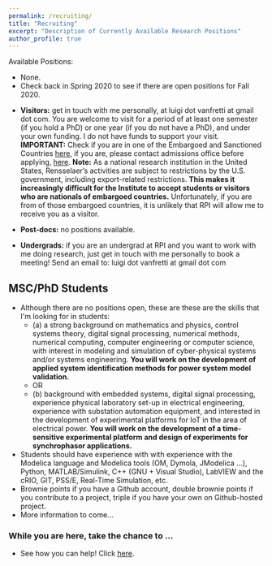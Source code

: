 ```yaml
---
permalink: /recruiting/
title: "Recruiting"
excerpt: "Description of Currently Available Research Positions"
author_profile: true
---
```


Available Positions:
- None.
- Check back in Spring 2020 to see if there are open positions for Fall 2020.

* **Visitors:** get in touch with me personally, at luigi dot vanfretti at gmail dot com. You are welcome to visit for a period of at least one semester (if you hold a PhD) or one year (if you do not have a PhD), and under your own funding. I do not have funds to support your visit. **IMPORTANT:** Check if you are in one of the Embargoed and Sanctioned Countries [here](http://admissions.rpi.edu/graduate/admission/index.html#Anchor-International-49575), if you are, please contact admissions office before applying, [here](http://admissions.rpi.edu/graduate/contact/index.html). **Note:** As a national research institution in the United States, Rensselaer’s activities are subject to restrictions by the U.S. government, including export-related restrictions. **This makes it increasingly difficult for the Institute to accept students or visitors who are nationals of embargoed countries.** Unfortunately, if you are from of those embargoed countries, it is unlikely that RPI will allow me to receive you as a visitor.

* **Post-docs:** no positions available.

* **Undergrads:** if you are an undergrad at RPI and you want to work with me doing research, just get in touch with me personally to book a meeting! Send an email to: luigi dot vanfretti at gmail dot com

## MSC/PhD Students
* Although there are no positions open, these are these are the skills that I'm looking for in students:
  - (a) a strong background on mathematics and physics, control systems theory, digital signal processing, numerical methods, numerical computing, computer engineering or computer science, with interest in modeling and simulation of cyber-physical systems and/or systems engineering. **You will work on the development of applied system identification methods for power system model validation.**
  - OR
  - (b) background with embedded systems, digital signal processing, experience physical laboratory set-up in electrical engineering, experience with substation automation equipment, and interested in the development of experimental platforms for IoT in the area of electrical power. **You will work on the development of a time-sensitive experimental platform and design of experiments for synchrophasor applications.**
* Students should have experience with with experience with the Modelica language and Modelica tools (OM, Dymola, JModelica ...), Python, MATLAB/Simulink, C++ (GNU + Visual Studio), LabVIEW and the cRIO, GIT, PSS/E, Real-Time Simulation, etc.
* Brownie points if you have a Github account, double brownie points if you contribute to a project, triple if you have your own on Github-hosted project.
* More information to come...

### While you are here, take the chance to ...
  - See how you can help! Click [here](https://alsetlab.github.io/donate/).
